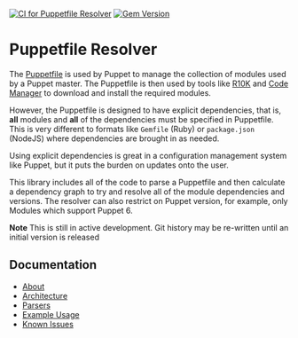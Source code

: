 [![CI for Puppetfile Resolver](https://github.com/glennsarti/puppetfile-resolver/workflows/CI%20for%20Puppetfile%20Resolver/badge.svg)](https://github.com/glennsarti/puppetfile-resolver/actions?query=workflow%3A%22CI+for+Puppetfile+Resolver%22)
[![Gem Version](https://img.shields.io/gem/v/puppetfile-resolver)](https://rubygems.org/gems/puppetfile-resolver)

# Puppetfile Resolver

The [Puppetfile](https://puppet.com/docs/pe/latest/puppetfile.html) is used by Puppet to manage the collection of modules used by a Puppet master. The Puppetfile is then used by tools like [R10K](https://github.com/puppetlabs/r10k) and [Code Manager](https://puppet.com/docs/pe/latest/code_mgr_how_it_works.html#how-code-manager-works) to download and install the required modules.

However, the Puppetfile is designed to have explicit dependencies, that is, **all** modules and **all** of the dependencies must be specified in Puppetfile. This is very different to formats like `Gemfile` (Ruby) or `package.json` (NodeJS) where dependencies are brought in as needed.

Using explicit dependencies is great in a configuration management system like Puppet, but it puts the burden on updates onto the user.

This library includes all of the code to parse a Puppetfile and then calculate a dependency graph to try and resolve all of the module dependencies and versions. The resolver can also restrict on Puppet version, for example, only Modules which support Puppet 6.

**Note** This is still in active development. Git history may be re-written until an initial version is released

## Documentation

- [About](https://glennsarti.github.io/puppetfile-resolver/)
- [Architecture](https://glennsarti.github.io/puppetfile-resolver/architecture)
- [Parsers](https://glennsarti.github.io/puppetfile-resolver/parsers)
- [Example Usage](https://glennsarti.github.io/puppetfile-resolver/example_usage)
- [Known Issues](https://glennsarti.github.io/puppetfile-resolver/known_issues)
